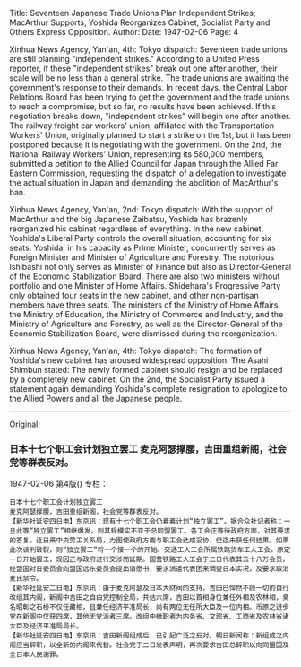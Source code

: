 Title: Seventeen Japanese Trade Unions Plan Independent Strikes; MacArthur Supports, Yoshida Reorganizes Cabinet, Socialist Party and Others Express Opposition.
Author:
Date: 1947-02-06
Page: 4

Xinhua News Agency, Yan'an, 4th: Tokyo dispatch: Seventeen trade unions are still planning "independent strikes." According to a United Press reporter, if these "independent strikes" break out one after another, their scale will be no less than a general strike. The trade unions are awaiting the government's response to their demands. In recent days, the Central Labor Relations Board has been trying to get the government and the trade unions to reach a compromise, but so far, no results have been achieved. If this negotiation breaks down, "independent strikes" will begin one after another. The railway freight car workers' union, affiliated with the Transportation Workers' Union, originally planned to start a strike on the 1st, but it has been postponed because it is negotiating with the government. On the 2nd, the National Railway Workers' Union, representing its 580,000 members, submitted a petition to the Allied Council for Japan through the Allied Far Eastern Commission, requesting the dispatch of a delegation to investigate the actual situation in Japan and demanding the abolition of MacArthur's ban.

Xinhua News Agency, Yan'an, 2nd: Tokyo dispatch: With the support of MacArthur and the big Japanese Zaibatsu, Yoshida has brazenly reorganized his cabinet regardless of everything. In the new cabinet, Yoshida's Liberal Party controls the overall situation, accounting for six seats. Yoshida, in his capacity as Prime Minister, concurrently serves as Foreign Minister and Minister of Agriculture and Forestry. The notorious Ishibashi not only serves as Minister of Finance but also as Director-General of the Economic Stabilization Board. There are also two ministers without portfolio and one Minister of Home Affairs. Shidehara's Progressive Party only obtained four seats in the new cabinet, and other non-partisan members have three seats. The ministers of the Ministry of Home Affairs, the Ministry of Education, the Ministry of Commerce and Industry, and the Ministry of Agriculture and Forestry, as well as the Director-General of the Economic Stabilization Board, were dismissed during the reorganization.

Xinhua News Agency, Yan'an, 4th: Tokyo dispatch: The formation of Yoshida's new cabinet has aroused widespread opposition. The Asahi Shimbun stated: The newly formed cabinet should resign and be replaced by a completely new cabinet. On the 2nd, the Socialist Party issued a statement again demanding Yoshida's complete resignation to apologize to the Allied Powers and all the Japanese people.



<hr /> 

Original: 


### 日本十七个职工会计划独立罢工  麦克阿瑟撑腰，吉田重组新阁，社会党等群表反对。

1947-02-06
第4版()
专栏：

    日本十七个职工会计划独立罢工
    麦克阿瑟撑腰，吉田重组新阁，社会党等群表反对。
    【新华社延安四日电】东京讯：现有十七个职工会仍着着计划“独立罢工”。据合众社记者称：一旦此等“独立罢工”相继爆发，则其规模实不亚于总同盟罢工。各工会正等待政府方面，对其要求的答复。连日来中央劳工关系局，力图使政府方面与职工会达成妥协，但迄未获任何结果。如果此次谈判破裂，则“独立罢工”将一个接一个的开始。交通工人工会所属铁路货车工人工会，原定一日开始罢工，现因正与政府进行交涉而延期。国营铁路工人工会于二日代表其五十八万会员，经盟国对日委员会向盟国远东委员会提出请愿书，要求派遣代表团来调查日本实况，及要求取消麦氏禁令。
    【新华社延安二日电】东京讯：由于麦克阿瑟及日本大财阀的支持，吉田已悍然不顾一切的自行改组其内阁，新阁中吉田之自由党控制全局，共估六席，吉田以首相身位兼任外相及农林相，臭名昭彰之石桥不仅任藏相，且兼任经济平准局长，尚有两位无任所大臣及一位内相。币原之进步党在新阁中仅获四席，其他无党派者三席。改组中撤职者为内务省、文部省、工商省及农林省诸大臣及经济平准局局长。
    【新华社延安四日电】东京讯：吉田新阁组成后，已引起广泛之反对。朝日新闻称：新组成之内阁应当辞职，以全新的内阁来代替。社会党于二日发表声明，再次要求吉田总辞职以向同盟国及全日本人民谢罪。
